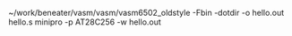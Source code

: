 


~/work/beneater/vasm/vasm/vasm6502_oldstyle -Fbin -dotdir -o hello.out hello.s
minipro -p AT28C256 -w hello.out

